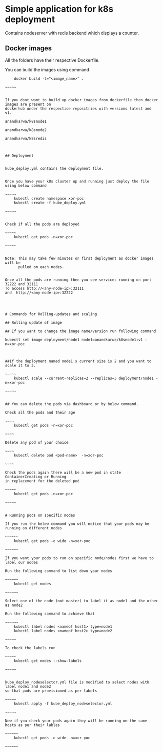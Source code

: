 # Simple application for k8s deployment

Contains nodeserver with redis backend which displays a counter.


## Docker images

All the folders have their respective Dockerfile.

You can build the images using command

~~~~~~
	docker build -t="<image_name>" .

~~~~~


If you dont want to build up docker images from dockerfile then docker images are present on
dockerhub under the respectice repositries with versions latest and v1.

anandkarwa/k8snode1

anandkarwa/k8snode2

anandkarwa/k8sredis



## Deployment


kube_deploy.yml contains the deployment file.


Once you have your k8s cluster up and running just deploy the file using below command

~~~~~
	kubectl create namespace xor-poc
	kubectl create -f kube_deploy.yml

~~~~~


Check if all the pods are deployed

~~~~~
	kubectl get pods -n=xor-poc

~~~~~


Note: This may take few minutes on first deployment as docker images will be
	  pulled on each nodes.


Once all the pods are running then you see services running on port 32222 and 32111
To access http://<any-node-ip>:32111
and  http://<any-node-ip>:32222




# Commands for Rolling-updates and scaling

## Rolling update of image

## If you want to change the image name/version run following command

~~~~~~~~
	kubectl set image deployment/node1 node1=anandkarwa/k8snode1:v1 -n=xor-poc

~~~~~~~~


##If the deployment named node1's current size is 2 and you want to scale it to 3.

~~~~~
	kubectl scale --current-replicas=2 --replicas=3 deployment/node1 -n=xor-poc

~~~~~


## You can delete the pods via dashboard or by below command.

Check all the pods and their age

~~~~
	kubectl get pods -n=xor-poc

~~~~

Delete any pod of your choice

~~~~
	kubectl delete pod <pod-name>  -n=xor-poc

~~~~

Check the pods again there will be a new pod in state ContainerCreating or Running
in replacement for the deleted pod

~~~~~
	kubectl get pods -n=xor-poc

~~~~~


# Running pods on specific nodes

If you run the below command you will notice that your pods may be running on different nodes

~~~~~~
	kubectl get pods -o wide -n=xor-poc

~~~~~~

If you want your pods to run on specific node/nodes first we have to label our nodes

Run the following command to list down your nodes

~~~~~~
	kubectl get nodes

~~~~~~ 

Select one of the node (not master) to label it as node1 and the other as node2

Run the following command to achieve that

~~~~~~
	kubectl label nodes <nameof host1> type=node1
	kubectl label nodes <nameof host2> type=node2

~~~~~

To check the labels run

~~~~~
	kubectl get nodes --show-labels

~~~~~


kube_deploy_nodeselector.yml file is modified to select nodes with label node1 and node2
so that pods are provisioned as per labels

~~~~~
	kubectl apply -f kube_deploy_nodeselector.yml

~~~~~

Now if you check your pods again they will be running on the same hosts as per their lables

~~~~~~
	kubectl get pods -o wide -n=xor-poc

~~~~~~
